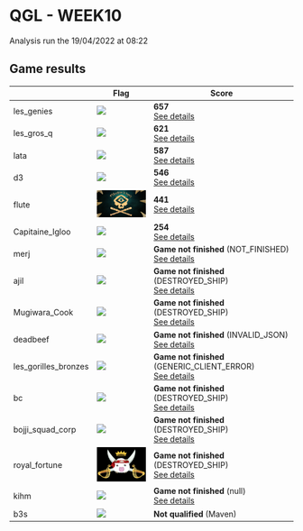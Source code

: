 # QGL - WEEK10

Analysis run the 19/04/2022 at 08:22

## Game results

||Flag|Score|
|--|--|--|
|les_genies|<img src="../flags/les_genies.png" width="150" height="" />|**657**<br>[See details](./pool-18)|
|les_gros_q|<img src="../flags/les_gros_q.png" width="150" height="" />|**621**<br>[See details](./pool-11)|
|lata|<img src="../flags/lata.png" width="150" height="" />|**587**<br>[See details](./pool-15)|
|d3|<img src="../flags/d3.png" width="150" height="" />|**546**<br>[See details](./pool-13)|
|flute|<img src="../flags/flute.png" width="150" height="" />|**441**<br>[See details](./pool-24)|
|Capitaine_Igloo|<img src="../flags/Capitaine_Igloo.png" width="150" height="" />|**254**<br>[See details](./pool-6)|
|merj|<img src="../flags/merj.png" width="150" height="" />|**Game not finished** (NOT_FINISHED)<br>[See details](./pool-12)|
|ajil|<img src="../flags/ajil.png" width="150" height="" />|**Game not finished** (DESTROYED_SHIP)<br>[See details](./pool-7)|
|Mugiwara_Cook|<img src="../flags/Mugiwara_Cook.png" width="150" height="" />|**Game not finished** (DESTROYED_SHIP)<br>[See details](./pool-8)|
|deadbeef|<img src="../flags/deadbeef.png" width="150" height="" />|**Game not finished** (INVALID_JSON)<br>[See details](./pool-14)|
|les_gorilles_bronzes|<img src="../flags/les_gorilles_bronzes.png" width="150" height="" />|**Game not finished** (GENERIC_CLIENT_ERROR)<br>[See details](./pool-24)|
|bc|<img src="../flags/bc.png" width="150" height="" />|**Game not finished** (DESTROYED_SHIP)<br>[See details](./pool-9)|
|bojji_squad_corp|<img src="../flags/bojji_squad_corp.png" width="150" height="" />|**Game not finished** (DESTROYED_SHIP)<br>[See details](./pool-19)|
|royal_fortune|<img src="../flags/royal_fortune.png" width="150" height="" />|**Game not finished** (DESTROYED_SHIP)<br>[See details](./pool-20)|
|kihm|<img src="../flags/kihm.png" width="150" height="" />|**Game not finished** (null)<br>[See details](./pool-16)|
|b3s|<img src="../flags/b3s.png" width="150" height="" />|**Not qualified** (Maven)|
